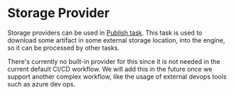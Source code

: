 # Storage Provider
Storage providers can be used in [Publish task](../user-guides/job-definitions.md#publishartifact). This task is used to download some artifact in some external storage location, into the engine, so it can be processed by other tasks.

There's currently no built-in provider for this since it is not needed in the current default CI/CD workflow. We will add this in the future once we support another complex workflow, like the usage of external devops tools such as azure dev ops.
